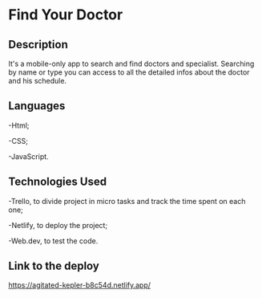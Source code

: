 # Find Your Doctor
**Description**
-
It's a mobile-only app to search and find doctors and specialist. 
Searching by name or type you can access to all the detailed infos about the doctor and his schedule.



**Languages**
-
-Html; 

-CSS; 

-JavaScript.

**Technologies Used**
-

-Trello, to divide project in micro tasks and track the time spent on each one;

-Netlify, to deploy the project;

-Web.dev, to test the code. 


**Link to the deploy**
-
https://agitated-kepler-b8c54d.netlify.app/
